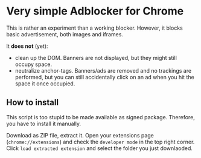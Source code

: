 # Very simple Adblocker for Chrome

This is rather an experiment than a working blocker. However, it blocks basic advertisement, both images and iframes.

It **does not** (yet):

* clean up the DOM. Banners are not displayed, but they might still occupy space.
* neutralize anchor-tags. Banners/ads are removed and no trackings are performed, but you can still accidentally click on an ad when you hit the space it once occupied.

## How to install

This script is too stupid to be made available as signed package. Therefore, you have to install it manually.

Download as ZIP file, extract it. Open your extensions page (`chrome://extensions`) and check the `developer mode` in the top right corner. Click `load extracted extension` and select the folder you just downlaoded.

